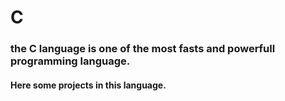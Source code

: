 # C

### the C language is one of the most fasts and powerfull programming language. 

#### Here some projects in this language.
